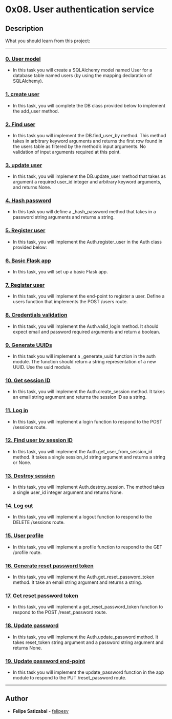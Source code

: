 # 0x08. User authentication service

## Description
What you should learn from this project:

---

### [0. User model](./user.py)
* In this task you will create a SQLAlchemy model named User for a database table named users (by using the mapping declaration of SQLAlchemy). 


### [1. create user](./db.py)
* In this task, you will complete the DB class provided below to implement the add_user method.


### [2. Find user](./db.py)
* In this task you will implement the DB.find_user_by method. This method takes in arbitrary keyword arguments and returns the first row found in the users table as filtered by the method’s input arguments. No validation of input arguments required at this point.


### [3. update user](./db.py)
* In this task, you will implement the DB.update_user method that takes as argument a required user_id integer and arbitrary keyword arguments, and returns None.


### [4. Hash password](./auth.py)
* In this task you will define a _hash_password method that takes in a password string arguments and returns a string.


### [5. Register user](./auth.py)
* In this task, you will implement the Auth.register_user in the Auth class provided below:


### [6. Basic Flask app](./app.py)
* In this task, you will set up a basic Flask app.


### [7. Register user](./app.py)
* In this task, you will implement the end-point to register a user. Define a users function that implements the POST /users route.


### [8. Credentials validation](./auth.py)
* In this task, you will implement the Auth.valid_login method. It should expect email and password required arguments and return a boolean.


### [9. Generate UUIDs](./auth.py)
* In this task you will implement a _generate_uuid function in the auth module. The function should return a string representation of a new UUID. Use the uuid module.


### [10. Get session ID](./auth.py)
* In this task, you will implement the Auth.create_session method. It takes an email string argument and returns the session ID as a string.


### [11. Log in](./app.py)
* In this task, you will implement a login function to respond to the POST /sessions route.


### [12. Find user by session ID](./auth.py)
* In this task, you will implement the Auth.get_user_from_session_id method. It takes a single session_id string argument and returns a string or None.


### [13. Destroy session](./auth.py)
* In this task, you will implement Auth.destroy_session. The method takes a single user_id integer argument and returns None.


### [14. Log out](./app.py)
* In this task, you will implement a logout function to respond to the DELETE /sessions route.


### [15. User profile](./app.py)
* In this task, you will implement a profile function to respond to the GET /profile route.


### [16. Generate reset password token](./auth.py)
* In this task, you will implement the Auth.get_reset_password_token method. It take an email string argument and returns a string.


### [17. Get reset password token](./app.py)
* In this task, you will implement a get_reset_password_token function to respond to the POST /reset_password route.


### [18. Update password](./auth.py)
* In this task, you will implement the Auth.update_password method. It takes reset_token string argument and a password string argument and returns None.


### [19. Update password end-point](./app.py)
* In this task you will implement the update_password function in the app module to respond to the PUT /reset_password route.

---

## Author
* **Felipe Satizabal** - [felipesv](https://github.com/felipesv)